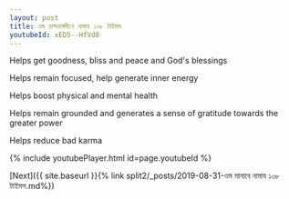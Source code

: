 ```yaml
---
layout: post
title: ওম চান্দনাঙ্গদীনে নামায ১০৮ টাইমস
youtubeId: xED5--HfVd8
---
```

 
 
Helps get goodness, bliss and peace and God's blessings
 
Helps remain focused, help generate inner energy 
 
Helps boost physical and mental health 
 
Helps remain grounded and generates a sense of gratitude towards the greater power 
 
Helps reduce bad karma
 
 
 
 


{% include youtubePlayer.html id=page.youtubeId %}
 
[Next]({{ site.baseurl }}{% link  split2/_posts/2019-08-31-ওম মানাবে নামায ১০৮ টাইমস.md%})
 

